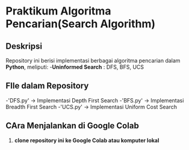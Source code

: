 # Praktikum Algoritma Pencarian(Search Algorithm)
## Deskripsi
Repository ini berisi implementasi berbagai algoritma pencarian dalam **Python**, meliputi:
-**Uninformed Search** : DFS, BFS, UCS

## FIle dalam Repository 
-'DFS.py' -> Implementasi Depth First Search
-'BFS.py' -> Implementasi Breadth First Search
-'UCS.py' -> Implementasi Uniform Cost Search

## CAra Menjalankan di Google Colab
1. **clone repository ini ke Google Colab atau komputer lokal**
